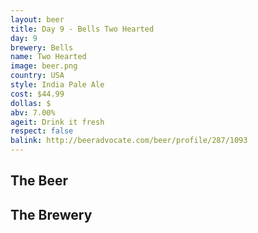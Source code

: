 ```yaml
---
layout: beer
title: Day 9 - Bells Two Hearted
day: 9
brewery: Bells
name: Two Hearted
image: beer.png
country: USA
style: India Pale Ale
cost: $44.99
dollas: $
abv: 7.00%
ageit: Drink it fresh
respect: false
balink: http://beeradvocate.com/beer/profile/287/1093
---
```

## The Beer

## The Brewery


